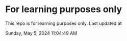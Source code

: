 # For learning purposes only
This repo is for learning purposes only.
Last updated at

Sunday, May 5, 2024 11:04:49 AM

